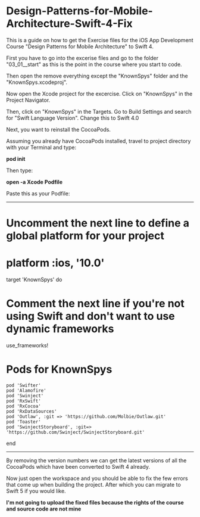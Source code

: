 # Design-Patterns-for-Mobile-Architecture-Swift-4-Fix
This is a guide on how to get the Exercise files for the iOS App Development Course 
"Design Patterns for Mobile Architecture" to Swift 4.

First you have to go into the excerise files and go to the folder "03_01__start" as this
is the point in the course where you start to code. 

Then open the remove everything except the "KnownSpys" folder and the "KnownSpys.xcodeproj".

Now open the Xcode project for the excercise. Click on "KnownSpys" in the Project Navigator. 

Then, click on "KnownSpys" in the Targets. Go to Build Settings and search for "Swift Language Version". 
Change this to Swift 4.0

Next, you want to reinstall the CocoaPods.

Assuming you already have CocoaPods installed, travel to project directory with your Terminal and type:

**pod init**

Then type:

**open -a Xcode Podfile**

Paste this as your Podfile: 
____________________________________________________________________________________________

# Uncomment the next line to define a global platform for your project
# platform :ios, '10.0'

target 'KnownSpys' do
  # Comment the next line if you're not using Swift and don't want to use dynamic frameworks
  use_frameworks!

  # Pods for KnownSpys
    pod 'Swifter'
    pod 'Alamofire'
    pod 'Swinject'
    pod 'RxSwift'
    pod 'RxCocoa'
    pod 'RxDataSources'
    pod 'Outlaw', :git => 'https://github.com/Molbie/Outlaw.git'
    pod 'Toaster'
    pod 'SwinjectStoryboard', :git=> 'https://github.com/Swinject/SwinjectStoryboard.git'
end

____________________________________________________________________________________________

By removing the version numbers we can get the latest versions of all the CocoaPods which have been converted to Swift 4 already.

Now just open the workspace and you should be able to fix the few errors that come up when building the project. After which you can migrate to Swift 5 if you would like.

**I'm not going to upload the fixed files because the rights of the course and source code are not mine**
